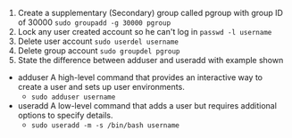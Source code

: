 1. Create a supplementary (Secondary) group called pgroup with group ID of 30000 
    `sudo groupadd -g 30000 pgroup`
2. Lock any user created account so he can't log in 
    `passwd -l username`
3. Delete user account 
    `sudo userdel username`
4. Delete group account
    `sudo groupdel pgroup`
5. State the difference between adduser and useradd with example shown
- adduser
    A high-level command that provides an interactive way to create a user and sets up user environments.
    - `sudo adduser username`
- useradd
    A low-level command that adds a user but requires additional options to specify details.
    - `sudo useradd -m -s /bin/bash username`